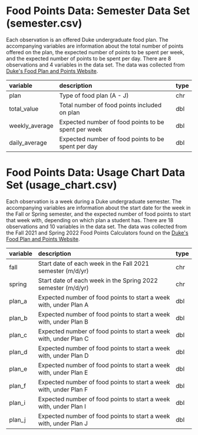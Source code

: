# Food Points Data: Semester Data Set (semester.csv)

Each observation is an offered Duke undergraduate food plan. The accompanying 
variables are information about the total number of points offered on the plan, 
the expected number of points to be spent per week, and the expected number of 
points to be spent per day. There are 8 observations and 4 variables in the data 
set. The data was collected from 
[Duke's Food Plan and Points Website](https://studentaffairs.duke.edu/dining/plans-points).

|variable         |description                           |type |
|:----------------|:-------------------------------------|-----|
|plan             |Type of food plan (A - J)             |chr  |
|total_value      |Total number of food points included on plan|dbl  |
|weekly_average   |Expected number of food points to be spent per week |dbl  |
|daily_average    |Expected number of food points to be spent per day  |dbl  |

# Food Points Data: Usage Chart Data Set (usage_chart.csv)

Each observation is a week during a Duke undergraduate semester. The 
accompanying variables are information about the start date for the week in 
the Fall or Spring semester, and the expected number of food points to start 
that week with, depending on which plan a student has. There are 18 observations 
and 10 variables in the data set. The data was collected from the Fall 2021 and 
Spring 2022 Food Points Calculators found on the 
[Duke's Food Plan and Points Website](https://studentaffairs.duke.edu/dining/plans-points).

|variable         |description                           |type |
|:----------------|:-------------------------------------|-----|
|fall             |Start date of each week in the Fall 2021 semester (m/d/yr) |chr  |
|spring           |Start date of each week in the Spring 2022 semester (m/d/yr) |chr  |
|plan_a           |Expected number of food points to start a week with, under Plan A |dbl  |
|plan_b           |Expected number of food points to start a week with, under Plan B |dbl  |
|plan_c           |Expected number of food points to start a week with, under Plan C |dbl  |
|plan_d           |Expected number of food points to start a week with, under Plan D |dbl  |
|plan_e           |Expected number of food points to start a week with, under Plan E |dbl  |
|plan_f           |Expected number of food points to start a week with, under Plan F |dbl  |
|plan_i           |Expected number of food points to start a week with, under Plan I |dbl  |
|plan_j           |Expected number of food points to start a week with, under Plan J |dbl  |
